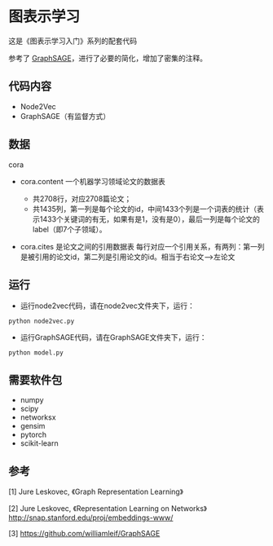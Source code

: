 # 图表示学习

这是《图表示学习入门》系列的配套代码

参考了 [GraphSAGE](https://github.com/williamleif/graphsage-simple)，进行了必要的简化，增加了密集的注释。

## 代码内容
- Node2Vec
- GraphSAGE（有监督方式）

## 数据
cora
- cora.content
一个机器学习领域论文的数据表
    - 共2708行，对应2708篇论文；
    - 共1435列，第一列是每个论文的id，中间1433个列是一个词表的统计（表示1433个关键词的有无，如果有是1，没有是0），最后一列是每个论文的label（即7个子领域）。

- cora.cites 是论文之间的引用数据表
    每行对应一个引用关系，有两列：第一列是被引用的论文id，第二列是引用论文的id。相当于右论文-->左论文
## 运行
- 运行node2vec代码，请在node2vec文件夹下，运行：
```shell
python node2vec.py
```

- 运行GraphSAGE代码，请在GraphSAGE文件夹下，运行：

```shell
python model.py
```


## 需要软件包
- numpy
- scipy
- networksx
- gensim
- pytorch
- scikit-learn

## 参考
[1] Jure Leskovec, 《Graph Representation Learning》

[2] Jure Leskovec, 《Representation Learning on Networks》 http://snap.stanford.edu/proj/embeddings-www/

[3] https://github.com/williamleif/GraphSAGE
